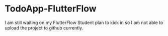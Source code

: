 # TodoApp-FlutterFlow


I am still waiting on my FlutterFlow Student plan to kick in so I am not able to upload the project to github currently.
